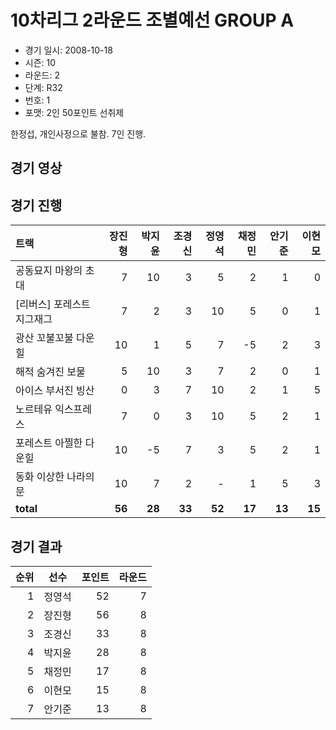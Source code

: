 # 10차리그 2라운드 조별예선 GROUP A

- 경기 일시: 2008-10-18
- 시즌: 10
- 라운드: 2
- 단계: R32
- 번호: 1
- 포맷: 2인 50포인트 선취제



한정섭, 개인사정으로 불참. 7인 진행.

## 경기 영상
## 경기 진행

| 트랙 | 장진형 | 박지윤 | 조경신 | 정영석 | 채정민 | 안기준 | 이현모 |
|:---|---:|---:|---:|---:|---:|---:|---:|
| 공동묘지 마왕의 초대 | 7 | 10 | 3 | 5 | 2 | 1 | 0 |
| [리버스] 포레스트 지그재그 | 7 | 2 | 3 | 10 | 5 | 0 | 1 |
| 광산 꼬불꼬불 다운힐 | 10 | 1 | 5 | 7 | -5 | 2 | 3 |
| 해적 숨겨진 보물 | 5 | 10 | 3 | 7 | 2 | 0 | 1 |
| 아이스 부서진 빙산 | 0 | 3 | 7 | 10 | 2 | 1 | 5 |
| 노르테유 익스프레스 | 7 | 0 | 3 | 10 | 5 | 2 | 1 |
| 포레스트 아찔한 다운힐 | 10 | -5 | 7 | 3 | 5 | 2 | 1 |
| 동화 이상한 나라의 문 | 10 | 7 | 2 | - | 1 | 5 | 3 |
| __total__ | __56__ | __28__ | __33__ | __52__ | __17__ | __13__ | __15__ |




## 경기 결과

| 순위 | 선수 | 포인트 | 라운드 |
|---:|:---:|---:|---:|
| 1 | 정영석 | 52 | 7 |
| 2 | 장진형 | 56 | 8 |
| 3 | 조경신 | 33 | 8 |
| 4 | 박지윤 | 28 | 8 |
| 5 | 채정민 | 17 | 8 |
| 6 | 이현모 | 15 | 8 |
| 7 | 안기준 | 13 | 8 |

